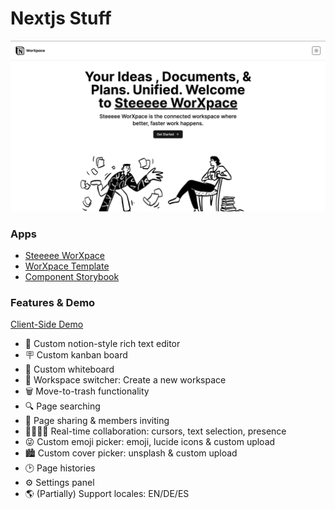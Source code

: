 # Nextjs Stuff

[![](./docs/img/landing.png)](https://worxpace-playground.vercel.app)

### Apps

- [Steeeee WorXpace](https://worxpace.steeeee0223.vercel.app/)
- [WorXpace Template](https://worxpace-playground.vercel.app)
- [Component Storybook](https://storybook.steeeee0223.vercel.app/)

### Features & Demo

[Client-Side Demo](https://worxpace-playground.vercel.app)

- 🤑 Custom notion-style rich text editor
- 🪧 Custom kanban board
- 💅 Custom whiteboard
- 🚀 Workspace switcher: Create a new workspace
- 🗑️ Move-to-trash functionality
- 🔍 Page searching
- 🔗 Page sharing & members inviting
- 👨‍👨‍👧‍👦 Real-time collaboration: cursors, text selection, presence
- 😜 Custom emoji picker: emoji, lucide icons & custom upload
- 🏙️ Custom cover picker: unsplash & custom upload
- 🕑 Page histories
- ⚙️ Settings panel
- 🌎 (Partially) Support locales: EN/DE/ES
